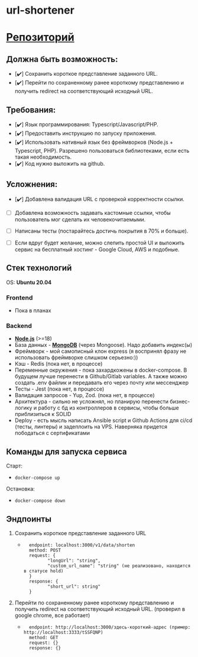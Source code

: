 # url-shortener
# [Репозиторий](https://github.com/VadimMukabenov/url-shortener) 

## Должна быть возможность:
- [:heavy_check_mark:] Сохранить короткое представление заданного URL.
- [:heavy_check_mark:] Перейти по сохраненному ранее короткому представлению и получить redirect на соответствующий исходный URL.
## Требования:
- [:heavy_check_mark:] Язык программирования: Typescript/Javascript/PHP.
- [:heavy_check_mark:] Предоставить инструкцию по запуску приложения. 
- [:heavy_check_mark:] Использовать нативный язык без фреймворков (Node.js + Typescript, PHP). Разрешено пользоваться библиотеками, если есть такая необходимость.
- [:heavy_check_mark:] Код нужно выложить на github.
## Усложнения:
- [:heavy_check_mark:] Добавлена валидация URL с проверкой корректности ссылки.
- [ ] Добавлена возможность задавать кастомные ссылки, чтобы пользователь мог сделать их человекочитаемыми.
- [ ] Написаны тесты (постарайтесь достичь покрытия в 70% и больше).
- [ ] Если вдруг будет желание, можно слепить простой UI и выложить сервис на бесплатный хостинг - Google Cloud, AWS и подобные.


## Стек технологий
OS: **Ubuntu 20.04**

### Frontend
  * Пока в планах
### Backend
  * [**Node.js**](https://learn.javascript.ru/screencast/nodejs) (>=18)
  * База данных - [**MongoDB**](https://www.mongodb.com/) (через Mongoose). Надо добавить индекс(ы)
  * Фреймворк - мой самописный клон express (я воспринял фразу не использовать фреймворке слишком серьезно:))
  * Кэш - Redis (пока нет, в процессе)
  * Переменные окружения - пока захардкожены в docker-compose. В будущем лучше перенести в Github/Gitlab variables. А также можно создать .env файлик и передавать его через почту или мессенджер
  * Тесты - Jest (пока нет, в процессе)
  * Валидация запросов - Yup, Zod. (пока нет, в процессе)
  * Архитектура - сильно не усложнял, но планирую перенести бизнес-логику и работу с бд из контроллеров в сервисы, чтобы больше приблизиться к SOLID
  * Deploy - есть мысль написать Ansible script и Github Actions для ci/cd (тесты, линтеры) и задеплоить на VPS. Наверняка придется пободаться с сертификатами

## Команды для запуска сервиса
Старт: 
- ```
  docker-compose up
  ```
  
Остановка: 
- ```
  docker-compose down
  ```

## Эндпоинты
1) Сохранить короткое представление заданного URL
   - ```
       endpoint: localhost:3000/v1/data/shorten
       method: POST
       request: {
              "longUrl": "string",
              "custom_url_name": "string" (не реализовано, находится в статусе hold)
       }
       response: {
              "short_url": string"
       }
     ```
2) Перейти по сохраненному ранее короткому представлению и получить redirect на соответствующий исходный URL. (проверил в google chrome, все работает)
   - ```
       endpoint: http://localhost:3000/здесь-короткий-адрес (пример: http://localhost:3333/tSSFQNP)
       method: GET
       request: {}
       response: {}
     ```
